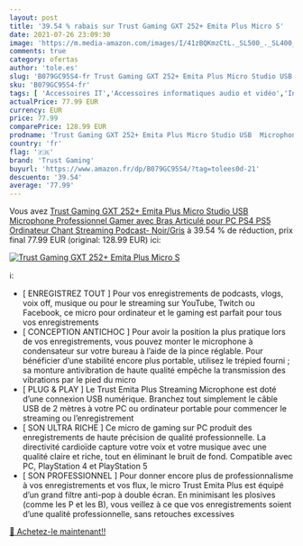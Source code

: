 ```yaml
---
layout: post
title: '39.54 % rabais sur Trust Gaming GXT 252+ Emita Plus Micro S'
date: 2021-07-26 23:09:30
image: 'https://m.media-amazon.com/images/I/41zBQKmzCtL._SL500_._SL400_.jpg'
comments: true
category: ofertas
author: 'tole.es'
slug: 'B079GC95S4-fr Trust Gaming GXT 252+ Emita Plus Micro Studio USB...'
sku: 'B079GC95S4-fr'
tags: [ 'Accessoires IT','Accessoires informatiques audio et vidéo','Informatique','Micros PC','trust gaming', ]
actualPrice: 77.99 EUR
currency: EUR
price: 77.99
comparePrice: 128.99 EUR
prodname: 'Trust Gaming GXT 252+ Emita Plus Micro Studio USB  Microphone Professionnel Gamer avec Bras Articulé pour PC  PS4  PS5  Ordinateur  Chant  Streaming  Podcast- Noir/Gris'
country: 'fr'
flag: '🇫🇷'
brand: 'Trust Gaming'
buyurl: 'https://www.amazon.fr/dp/B079GC95S4/?tag=tolees0d-21'
descuento: '39.54'
average: '77.99'
---
```


Vous avez [Trust Gaming GXT 252+ Emita Plus Micro Studio USB  Microphone Professionnel Gamer avec Bras Articulé pour PC  PS4  PS5  Ordinateur  Chant  Streaming  Podcast- Noir/Gris](https://www.amazon.fr/dp/B079GC95S4/?tag=tolees0d-21)  à  39.54 % de réduction, prix final  77.99 EUR (original: 128.99 EUR) ici:

[![Trust Gaming GXT 252+ Emita Plus Micro S](https://m.media-amazon.com/images/I/41zBQKmzCtL._SL500_._SL400_.jpg)](https://www.amazon.fr/dp/B079GC95S4/?tag=tolees0d-21)

ℹ️:

- [ ENREGISTREZ TOUT ] Pour vos enregistrements de podcasts, vlogs, voix off, musique ou pour le streaming sur YouTube, Twitch ou Facebook, ce micro pour ordinateur et le gaming est parfait pour tous vos enregistrements
- [ CONCEPTION ANTICHOC ] Pour avoir la position la plus pratique lors de vos enregistrements, vous pouvez monter le microphone à condensateur sur votre bureau à l’aide de la pince réglable. Pour bénéficier d’une stabilité encore plus portable, utilisez le trépied fourni ; sa monture antivibration de haute qualité empêche la transmission des vibrations par le pied du micro
- [ PLUG & PLAY ] Le Trust Emita Plus Streaming Microphone est doté d’une connexion USB numérique. Branchez tout simplement le câble USB de 2 mètres à votre PC ou ordinateur portable pour commencer le streaming ou l’enregistrement
- [ SON ULTRA RICHE ] Ce micro de gaming sur PC produit des enregistrements de haute précision de qualité professionnelle. La directivité cardioïde capture votre voix et votre musique avec une qualité claire et riche, tout en éliminant le bruit de fond. Compatible avec PC, PlayStation 4 et PlayStation 5
- [ SON PROFESSIONNEL ] Pour donner encore plus de professionnalisme à vos enregistrements et vos flux, le micro Trust Emita Plus est équipé d’un grand filtre anti-pop à double écran. En minimisant les plosives (comme les P et les B), vous veillez à ce que vos enregistrements soient d’une qualité professionnelle, sans retouches excessives

[🛒 Achetez-le maintenant!!](https://www.amazon.fr/dp/B079GC95S4/?tag=tolees0d-21)

